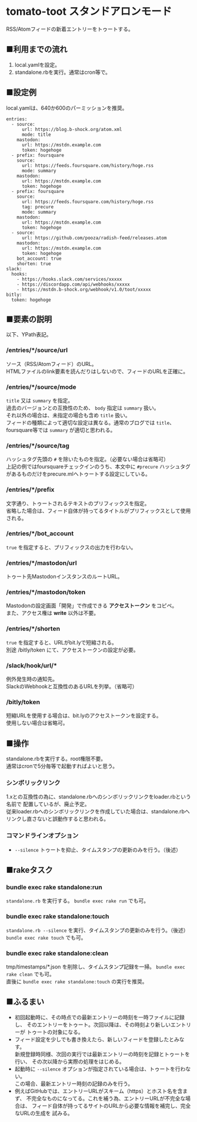 # tomato-toot スタンドアロンモード

RSS/Atomフィードの新着エントリーをトゥートする。

## ■利用までの流れ

1. local.yamlを設定。
1. standalone.rbを実行。通常はcron等で。

## ■設定例

local.yamlは、640か600のパーミッションを推奨。

```
entries:
  - source:
      url: https://blog.b-shock.org/atom.xml
      mode: title
    mastodon:
      url: https://mstdn.example.com
      token: hogehoge
  - prefix: foursquare
    source:
      url: https://feeds.foursquare.com/history/hoge.rss
      mode: summary
    mastodon:
      url: https://mstdn.example.com
      token: hogehoge
  - prefix: foursquare
    source:
      url: https://feeds.foursquare.com/history/hoge.rss
      tag: precure
      mode: summary
    mastodon:
      url: https://mstdn.example.com
      token: hogehoge
  - source:
      url: https://github.com/pooza/radish-feed/releases.atom
    mastodon:
      url: https://mstdn.example.com
      token: hogehoge
    bot_account: true
    shorten: true
slack:
  hooks:
    - https://hooks.slack.com/services/xxxxx
    - https://discordapp.com/api/webhooks/xxxxx
    - https://mstdn.b-shock.org/webhook/v1.0/toot/xxxxx
bitly:
  token: hogehoge
```

## ■要素の説明

以下、YPath表記。

### /entries/*/source/url

ソース（RSS/Atomフィード）のURL。  
HTMLファイルのlink要素を読んだりはしないので、フィードのURLを正確に。

### /entries/*/source/mode

`title` 又は `summary` を指定。  
過去のバージョンとの互換性のため、 `body` 指定は `summary` 扱い。  
それ以外の場合は、未指定の場合も含め `title` 扱い。  
フィードの種類によって適切な設定は異なる。通常のブログでは `title`、
foursquare等では `summary` が適切と思われる。

### /entries/*/source/tag

ハッシュタグ先頭の `#` を除いたものを指定。（必要ない場合は省略可）  
上記の例ではfoursquareチェックインのうち、本文中に `#precure`
ハッシュタグがあるものだけをprecure.mlへトゥートする設定にしている。

### /entries/*/prefix

文字通り、トゥートされるテキストのプリフィックスを指定。  
省略した場合は、フィード自体が持ってるタイトルがプリフィックスとして使用される。

### /entries/*/bot_account

`true` を指定すると、プリフィックスの出力を行わない。

### /entries/*/mastodon/url

トゥート先MastodonインスタンスのルートURL。

### /entries/*/mastodon/token

Mastodonの設定画面「開発」で作成できる __アクセストークン__ をコピペ。  
また、アクセス権は __write__ 以外は不要。

### /entries/*/shorten

`true` を指定すると、URLがbit.lyで短縮される。  
別途 /bitly/token にて、アクセストークンの設定が必要。

### /slack/hook/url/*

例外発生時の通知先。  
SlackのWebhookと互換性のあるURLを列挙。（省略可）

### /bitly/token

短縮URLを使用する場合は、bit.lyのアクセストークンを設定する。  
使用しない場合は省略可。

## ■操作

standalone.rbを実行する。root権限不要。  
通常はcronで5分毎等で起動すればよいと思う。

### シンボリックリンク

1.xとの互換性の為に、standalone.rbへのシンボリックリンクをloader.rbという名前で
配置しているが、廃止予定。  
従来loader.rbへのシンボリックリンクを作成していた場合は、standalone.rbへ
リンクし直さないと誤動作すると思われる。

### コマンドラインオプション

- `--silence` トゥートを抑止、タイムスタンプの更新のみを行う。（後述）

## ■rakeタスク

### bundle exec rake standalone:run

`standalone.rb` を実行する。
`bundle exec rake run` でも可。

### bundle exec rake standalone:touch

`standalone.rb --silence` を実行、タイムスタンプの更新のみを行う。（後述）
`bundle exec rake touch` でも可。

### bundle exec rake standalone:clean

tmp/timestamps/*.json を削除し、タイムスタンプ記録を一掃。
`bundle exec rake clean` でも可。  
直後に `bundle exec rake standalone:touch` の実行を推奨。

## ■ふるまい

- 初回起動時に、その時点での最新エントリーの時刻を一時ファイルに記録し、
  そのエントリーをトゥート。次回以降は、その時刻より新しいエントリーが
  トゥートの対象になる。
- フィード設定を少しでも書き換えたら、新しいフィードを登録したとみなす。  
  新規登録時同様、次回の実行では最新エントリーの時刻を記録とトゥートを行い、
  その次以降から実際の処理をはじめる。
- 起動時に `--silence` オプションが指定されている場合は、トゥートを行わない。  
  この場合、最新エントリー時刻の記録のみを行う。
- 例えばGitHubでは、エントリーURLがスキーム（https）とホスト名を含まず、
  不完全なものになってる。これを補う為、エントリーURLが不完全な場合は、
  フィード自体が持ってるサイトのURLから必要な情報を補完し、完全なURLの生成を
  試みる。
